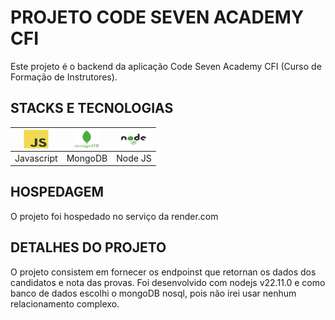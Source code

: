 # PROJETO CODE SEVEN ACADEMY CFI
Este projeto é o backend da aplicação Code Seven Academy CFI (Curso de Formação de Instrutores).

## STACKS E TECNOLOGIAS

|<img align="center" alt="Ribeiro-JS" height="30" width="40" src="https://raw.githubusercontent.com/devicons/devicon/master/icons/javascript/javascript-original.svg">|<img align="center" alt="Ribeiro-JS" height="30" width="40" src="https://raw.githubusercontent.com/devicons/devicon/master/icons/mongodb/mongodb-plain-wordmark.svg">|<img align="center" alt="Ribeiro-JS" height="30" width="40" src="https://raw.githubusercontent.com/devicons/devicon/master/icons/nodejs/nodejs-original-wordmark.svg">|
| ------------- | ------------- | ------------- |
| Javascript | MongoDB  | Node JS |

## HOSPEDAGEM
O projeto foi hospedado no serviço da render.com

## DETALHES DO PROJETO
O projeto consistem em fornecer os endpoinst que retornan os dados dos candidatos e nota das provas.
Foi desenvolvido com nodejs v22.11.0 e como banco de dados escolhi o mongoDB nosql, pois não irei usar nenhum relacionamento complexo.